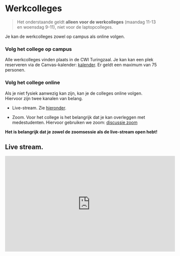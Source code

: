 # Werkcolleges

> Het onderstaande geldt **alleen voor de werkcolleges** (maandag 11-13 en woensdag 9-11), niet voor de laptopcolleges.

Je kan de werkcolleges zowel op campus als online volgen.

### Volg het college op campus

Alle werkcolleges vinden plaats in de CWI Turingzaal. Je kan kan een plek reserveren via de Canvas-kalender: [kalender](https://canvas.uva.nl/calendar?include_contexts=course_25351#view_name=month&view_start=2022-01-10). Er geldt een maximum van 75 personen.

### Volg het college online

Als je niet fysiek aanwezig kan zijn, kan je de colleges online volgen. Hiervoor zijn twee kanalen van belang.

* Live-stream. Zie [hieronder](#Live-stream).

* Zoom. Voor het college is het belangrijk dat je kan overleggen met medestudenten. Hiervoor gebruiken we zoom: [discussie zoom](https://uva-live.zoom.us/j/87393415014)

**Het is belangrijk dat je zowel de zoomsessie als de live-stream open hebt!**

## Live stream.

<iframe width="560" height="315" src="https://www.youtube.com/embed/live_stream?channel=UCwnFtJh0zcwD4yrX3W_5nlg" frameborder="0" allowfullscreen></iframe>
